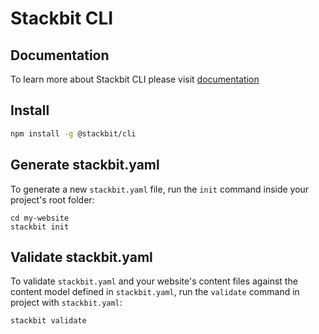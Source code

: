 # Stackbit CLI

## Documentation

To learn more about Stackbit CLI please visit [documentation](https://www.stackbit.com/docs/stackbit-cli/)

## Install

```bash
npm install -g @stackbit/cli
```

## Generate stackbit.yaml

To generate a new `stackbit.yaml` file, run the `init` command inside your project's root folder:

```shell
cd my-website
stackbit init
```


## Validate stackbit.yaml

To validate `stackbit.yaml` and your website's content files against the content model defined in `stackbit.yaml`, run the `validate` command in project with `stackbit.yaml`:

```bash
stackbit validate
```
